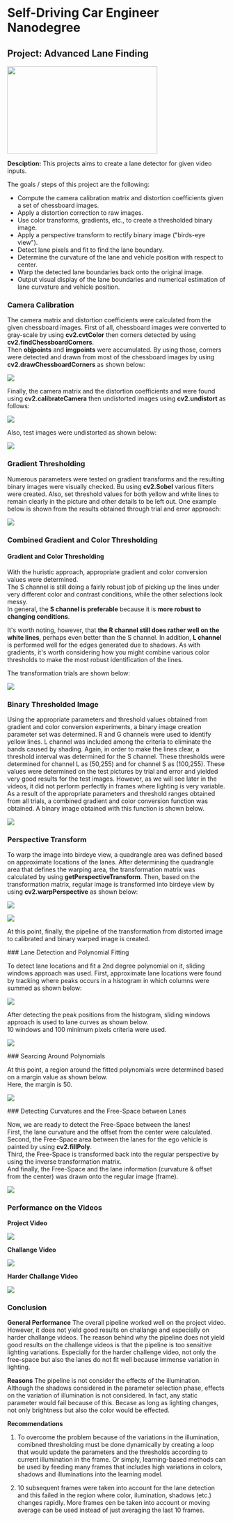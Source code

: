 # Self-Driving Car Engineer Nanodegree


## Project: **Advanced Lane Finding** 

<img src="img/gif_output1.gif" width="345" height="200"/>

**Desciption:** This projects aims to create a lane detector for given video inputs.  

The goals / steps of this project are the following:  
- Compute the camera calibration matrix and distortion coefficients given a set of chessboard images.
- Apply a distortion correction to raw images.
- Use color transforms, gradients, etc., to create a thresholded binary image.
- Apply a perspective transform to rectify binary image ("birds-eye view").
- Detect lane pixels and fit to find the lane boundary.
- Determine the curvature of the lane and vehicle position with respect to center.
- Warp the detected lane boundaries back onto the original image.
- Output visual display of the lane boundaries and numerical estimation of lane curvature and vehicle position.

### Camera Calibration

The camera matrix and distortion coefficients were calculated from the given chessboard images. First of all, chessboard images were converted to gray-scale by using **cv2.cvtColor** then corners detected by using **cv2.findChessboardCorners**.  
Then **objpoints** and **imgpoints** were accumulated. By using those, corners were detected and drawn from most of the chessboard images by using **cv2.drawChessboardCorners** as shown below:

![](img/img01.png)

Finally, the camera matrix and the distortion coefficients and were found using **cv2.calibrateCamera** then undistorted images using **cv2.undistort** as follows:

![](img/img02.png)

Also, test images were undistorted as shown below:

![](img/img03.png)

### Gradient Thresholding

Numerous parameters were tested on gradient transforms and the resulting binary images were visually checked. Bu using **cv2.Sobel** various filters were created. Also, set threshold values for both yellow and white lines to remain clearly in the picture and other details to be left out. One example below is shown from the results obtained through trial and error approach:

![](img/img04.png)

### Combined Gradient and Color Thresholding

#### Gradient and Color Thresholding
With the huristic approach, appropriate gradient and color conversion values were determined.  
The S channel is still doing a fairly robust job of picking up the lines under very different color and contrast conditions, while the other selections look messy.  
In general, the **S channel is preferable** because it is **more robust to changing conditions**.

It's worth noting, however, that **the R channel still does rather well on the white lines**, perhaps even better than the S channel.
In addition, **L channel** is performed well for the edges generated due to shadows.
As with gradients, it's worth considering how you might combine various color thresholds to make the most robust identification of the lines.  

The transformation trials are shown below:

![](img/img05.png)

### Binary Thresholded Image

Using the appropriate parameters and threshold values obtained from gradient and color conversion experiments, a binary image creation parameter set was determined. R and G channels were used to identify yellow lines. L channel was included among the criteria to eliminate the bands caused by shading. Again, in order to make the lines clear, a threshold interval was determined for the S channel. These thresholds were determined for channel L as (50,255) and for channel S as (100,255). These values were determined on the test pictures by trial and error and yielded very good results for the test images. However, as we will see later in the videos, it did not perform perfectly in frames where lighting is very variable. As a result of the appropriate parameters and threshold ranges obtained from all trials, a combined gradient and color conversion function was obtained. A binary image obtained with this function is shown below.

![](img/img06.png)

### Perspective Transform

To warp the image into birdeye view, a quadrangle area was defined based on approximate locations of the lanes. After determining the quadrangle area that defines the warping area, the transformation matrix was calculated by using **getPerspectiveTransform**. Then, based on the transformation matrix, regular image is transformed into birdeye view by using **cv2.warpPerspective** as shown below:

![](img/img07.png)

![](img/img07b.png)

At this point, finally, the pipeline of the transformation from distorted image to calibrated and binary warped image is created.

### Lane Detection and Polynomial Fitting

To detect lane locations and fit a 2nd degree polynomial on it, sliding windows approach was used. First, approximate lane locations were found by tracking where peaks occurs in a histogram in which columns were summed as shown below: 

![](img/img08a.png)

After detecting the peak positions from the histogram, sliding windows approach is used to lane curves as shown below.   
10 windows and 100 minimum pixels criteria were used. 

![](img/img08b.png)

### Searcing Around Polynomials

At this point, a region around the fitted polynomials were determined based on a margin value as shown below.  
Here, the margin is 50.

![](img/img09.png)

### Detecting Curvatures and the Free-Space between Lanes

Now, we are ready to detect the Free-Space between the lanes!  
First, the lane curvature and the offset from the center were calculated.  
Second, the Free-Space area between the lanes for the ego vehicle is painted by using **cv2.fillPoly**.  
Third, the Free-Space is transformed back into the regular perspective by using the inverse transformation matrix.  
And finally, the Free-Space and the lane information (curvature & offset from the center) was drawn onto the regular image (frame).

![](img/img11.png)

### Performance on the Videos

**Project Video**

![](img/gif_output1.gif)

**Challange Video**

![](img/gif_output2.gif)

**Harder Challange Video**

![](img/gif_output3.gif)

### Conclusion

**General Performance**
The overall pipeline worked well on the project video. However, it does not yield good results on challange and especially on harder challange videos. The reason behind why the pipeline does not yield good results on the challenge videos is that the pipeline is too sensitive lighting variations. Especially for the harder challenge video, not only the free-space but also the lanes do not fit well because immense variation in lighting.

**Reasons**
The pipeline is not consider the effects of the illumination. Although the shadows considered in the parameter selection phase, effects on the variation of illumination is not considered. In fact, any static parameter would fail because of this. Becase as long as lighting changes, not only brightness but also the color would be effected.

**Recommendations**
1. To overcome the problem because of the variations in the illumination, comibned thresholding must be done dynamically by creating a loop that would update the parameters and the thresholds according to current illumination in the frame. Or simply, learning-based methods can be used by feeding many frames that includes high variations in colors, shadows and illuminations into the learning model.  

2. 10 subsequent frames were taken into account for the lane detection and this failed in the region where color, ilumination, shadows (etc.) changes rapidly. More frames cen be taken into account or moving average can be used instead of just averaging the last 10 frames.


```python

```
